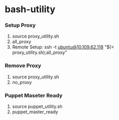 # bash-utility

### Setup Proxy
1. source proxy_utility.sh
2. all_proxy
3. Remote Setup: ssh -t ubuntu@10.109.62.118 "$(< proxy_utility.sh);all_proxy" 

### Remove Proxy
1. source proxy_utility.sh
2. no_proxy

### Puppet Maseter Ready
1. source puppet_utility.sh
2. puppet_master_ready
